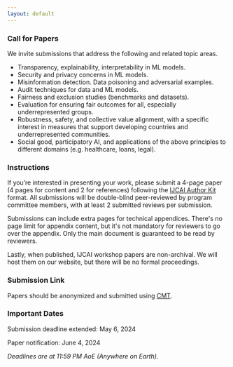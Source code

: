 ```yaml
---
layout: default
---
```


### Call for Papers

We invite submissions that address the following and related topic areas.

- Transparency, explainability, interpretability in ML models.
- Security and privacy concerns in ML models. 
- Misinformation detection. Data poisoning and adversarial examples.
- Audit techniques for data and ML models. 
- Fairness and exclusion studies (benchmarks and datasets).
- Evaluation for ensuring fair outcomes for all, especially underrepresented groups. 
- Robustness, safety, and collective value alignment, with a specific interest in measures that support developing countries and underrepresented communities.
- Social good, participatory AI, and applications of the above principles to different domains (e.g. healthcare, loans, legal).

### Instructions

If you’re interested in presenting your work, please submit a 4-page paper (4 pages for content and 2 for references) following the [IJCAI Author Kit](https://www.ijcai.org/authors_kit) format. All submissions will be double-blind peer-reviewed by program committee members, with at least 2 submitted reviews per submission.

Submissions can include extra pages for technical appendices. There's no page limit for appendix content, but it's not mandatory for reviewers to go over the appendix. Only the main document is guaranteed to be read by reviewers.

Lastly, when published, IJCAI workshop papers are non-archival. We will host them on our website, but there will be no formal proceedings.

### Submission Link

Papers should be anonymized and submitted using [CMT](https://cmt3.research.microsoft.com/TrustAIWorkshop2024).

### Important Dates

Submission deadline extended: May 6, 2024

Paper notification: June 4, 2024

*Deadlines are at 11:59 PM AoE (Anywhere on Earth).*
